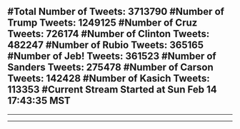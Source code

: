 #Total Number of Tweets: 3713790 
#Number of Trump Tweets: 1249125
#Number of Cruz Tweets: 726174
#Number of Clinton Tweets: 482247
#Number of Rubio Tweets: 365165
#Number of Jeb! Tweets: 361523
#Number of Sanders Tweets: 275478
#Number of Carson Tweets: 142428
#Number of Kasich Tweets: 113353
#Current Stream Started at Sun Feb 14 17:43:35 MST
---
---
---

